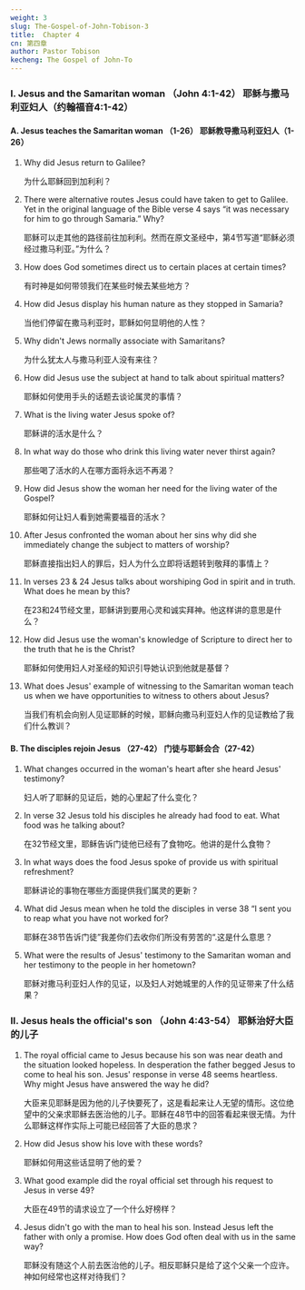```yaml
---
weight: 3
slug: The-Gospel-of-John-Tobison-3
title:  Chapter 4 
cn: 第四章
author: Pastor Tobison
kecheng: The Gospel of John-To
---
```


### I. Jesus and the Samaritan woman （John 4:1-42） 耶稣与撒马利亚妇人（约翰福音4:1-42）

#### A. Jesus teaches the Samaritan woman （1-26） 耶稣教导撒马利亚妇人（1-26）

1. Why did Jesus return to Galilee? 

    为什么耶稣回到加利利？

2. There were alternative routes Jesus could have taken to get to Galilee. Yet in the original language of the Bible verse 4 says “it was necessary for him to go through Samaria.” Why?

    耶稣可以走其他的路径前往加利利。然而在原文圣经中，第4节写道“耶稣必须经过撒马利亚。”为什么？

3. How does God sometimes direct us to certain places at certain times?

    有时神是如何带领我们在某些时候去某些地方？

4. How did Jesus display his human nature as they stopped in Samaria?

    当他们停留在撒马利亚时，耶稣如何显明他的人性？

5. Why didn't Jews normally associate with Samaritans? 

    为什么犹太人与撒马利亚人没有来往？

6. How did Jesus use the subject at hand to talk about spiritual matters?

    耶稣如何使用手头的话题去谈论属灵的事情？

7. What is the living water Jesus spoke of? 

    耶稣讲的活水是什么？

8. In what way do those who drink this living water never thirst again?

    那些喝了活水的人在哪方面将永远不再渴？

9. How did Jesus show the woman her need for the living water of the Gospel?

    耶稣如何让妇人看到她需要福音的活水？

10. After Jesus confronted the woman about her sins why did she immediately change the subject to matters of worship?

    耶稣直接指出妇人的罪后，妇人为什么立即将话题转到敬拜的事情上？

11. In verses 23 & 24 Jesus talks about worshiping God in spirit and in truth. What does he mean by this?

    在23和24节经文里，耶稣讲到要用心灵和诚实拜神。他这样讲的意思是什么？

12. How did Jesus use the woman's knowledge of Scripture to direct her to the truth that he is the Christ?

    耶稣如何使用妇人对圣经的知识引导她认识到他就是基督？

13. What does Jesus' example of witnessing to the Samaritan woman teach us when we have opportunities to witness to others about Jesus?

    当我们有机会向别人见证耶稣的时候，耶稣向撒马利亚妇人作的见证教给了我们什么教训？

#### B. The disciples rejoin Jesus （27-42） 门徒与耶稣会合（27-42）

1. What changes occurred in the woman's heart after she heard Jesus' testimony?

    妇人听了耶稣的见证后，她的心里起了什么变化？

2. In verse 32 Jesus told his disciples he already had food to eat. What food was he talking about?

    在32节经文里，耶稣告诉门徒他已经有了食物吃。他讲的是什么食物？

3. In what ways does the food Jesus spoke of provide us with spiritual refreshment?

    耶稣讲论的事物在哪些方面提供我们属灵的更新？

4. What did Jesus mean when he told the disciples in verse 38 “I sent you to reap what you have not worked for?

    耶稣在38节告诉门徒”我差你们去收你们所没有劳苦的“.这是什么意思？

5. What were the results of Jesus' testimony to the Samaritan woman and her testimony to the people in her hometown?

    耶稣对撒马利亚妇人作的见证，以及妇人对她城里的人作的见证带来了什么结果？

### II. Jesus heals the official's son （John 4:43-54） 耶稣治好大臣的儿子

1. The royal official came to Jesus because his son was near death and the situation looked hopeless. In desperation the father begged Jesus to come to heal his son. Jesus' response in verse 48 seems heartless. Why might Jesus have answered the way he did?

    大臣来见耶稣是因为他的儿子快要死了，这是看起来让人无望的情形。这位绝望中的父亲求耶稣去医治他的儿子。耶稣在48节中的回答看起来很无情。为什么耶稣这样作实际上可能已经回答了大臣的恳求？

2. How did Jesus show his love with these words? 

    耶稣如何用这些话显明了他的爱？

3. What good example did the royal official set through his request to Jesus in verse 49?

    大臣在49节的请求设立了一个什么好榜样？

4. Jesus didn't go with the man to heal his son. Instead Jesus left the father with only a promise. How does God often deal with us in the same way?

    耶稣没有随这个人前去医治他的儿子。相反耶稣只是给了这个父亲一个应许。神如何经常也这样对待我们？